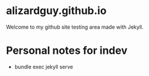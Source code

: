 # alizardguy.github.io
Welcome to my github site testing area made with Jekyll.

# Personal notes for indev
- bundle exec jekyll serve